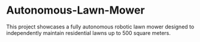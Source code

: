 # Autonomous-Lawn-Mower
This project showcases a fully autonomous robotic lawn mower designed to independently maintain residential lawns up to 500 square meters.
